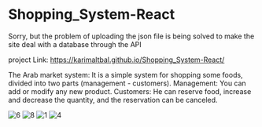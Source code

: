 # Shopping_System-React

Sorry, but the problem of uploading the json file is being solved to make the site deal with a database through the API

project Link: https://karimaltbal.github.io/Shopping_System-React/

The Arab market system: It is a simple system for shopping some foods, divided into two parts (management - customers). Management: You can add or modify any new product. Customers: He can reserve food, increase and decrease the quantity, and the reservation can be canceled.

![6](https://user-images.githubusercontent.com/67224257/158078769-438c4a0a-2f77-46e3-9c2f-25723bb85c3b.png)
![8](https://user-images.githubusercontent.com/67224257/158078772-87435505-4971-410c-aaa9-0128d5007987.png)
![1](https://user-images.githubusercontent.com/67224257/158078773-ee1687a6-cacb-4c99-88fb-0c5ead1f3e8b.png)
![4](https://user-images.githubusercontent.com/67224257/158078778-24388beb-124a-485e-bb97-2a63408afe05.png)
